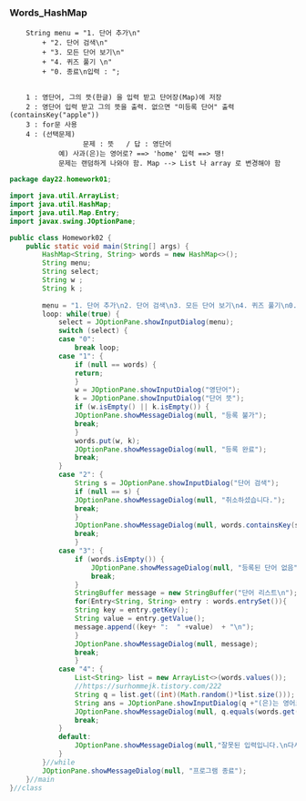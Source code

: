 ### Words_HashMap

        String menu = "1. 단어 추가\n" 
		    + "2. 단어 검색\n" 
		    + "3. 모든 단어 보기\n"
		    + "4. 퀴즈 풀기 \n"
		    + "0. 종료\n입력 : ";


        1 : 영단어, 그의 뜻(한글) 을 입력 받고 단어장(Map)에 저장
        2 : 영단어 입력 받고 그의 뜻을 출력. 없으면 "미등록 단어" 출력  (containsKey("apple")) 
        3 : for문 사용 
        4 : (선택문제) 
                      문제 : 뜻   / 답 : 영단어  
		        예) 사과(은)는 영어로? ==> 'home' 입력 ==> 땡!
		        문제는 랜덤하게 나와야 함. Map --> List 나 array 로 변경해야 함


```java
package day22.homework01;

import java.util.ArrayList;
import java.util.HashMap;
import java.util.Map.Entry;
import javax.swing.JOptionPane;

public class Homework02 {
	public static void main(String[] args) {
		HashMap<String, String> words = new HashMap<>();
		String menu;
		String select;
		String w ;
		String k ;
		
		menu = "1. 단어 추가\n2. 단어 검색\n3. 모든 단어 보기\n4. 퀴즈 풀기\n0. 종료";
		loop: while(true) {
			select = JOptionPane.showInputDialog(menu);
			switch (select) {
			case "0":
				break loop;
			case "1": {
				if (null == words) {
				return;
				}
				w = JOptionPane.showInputDialog("영단어");
				k = JOptionPane.showInputDialog("단어 뜻");
				if (w.isEmpty() || k.isEmpty()) {
				JOptionPane.showMessageDialog(null, "등록 불가");
				break;
				} 
				words.put(w, k);
				JOptionPane.showMessageDialog(null, "등록 완료");
				break;
			}
			case "2": {
				String s = JOptionPane.showInputDialog("단어 검색");
				if (null == s) {
				JOptionPane.showMessageDialog(null, "취소하셨습니다.");
				break;
				}
				JOptionPane.showMessageDialog(null, words.containsKey(s)? words.get(s) : "미등록 단어");
				break;
				}
			case "3": {
				if (words.isEmpty()) {
					JOptionPane.showMessageDialog(null, "등록된 단어 없음");
					break;
				}
				StringBuffer message = new StringBuffer("단어 리스트\n");
				for(Entry<String, String> entry : words.entrySet()){
				String key = entry.getKey();
				String value = entry.getValue();
				message.append((key+ ":  " +value)  + "\n");
				}
				JOptionPane.showMessageDialog(null, message);
				break;
				}
			case "4": {
				List<String> list = new ArrayList<>(words.values());
				//https://surhommejk.tistory.com/222
				String q = list.get((int)(Math.random()*list.size()));
				String ans = JOptionPane.showInputDialog(q +"(은)는 영어로?");
				JOptionPane.showMessageDialog(null, q.equals(words.get(ans))? "정답!" : "오답!");
				break;
			}
			default:
				JOptionPane.showMessageDialog(null,"잘못된 입력입니다.\n다시 입력하세요.");
			}
		}//while
		JOptionPane.showMessageDialog(null, "프로그램 종료");
	}//main
}//class
```
